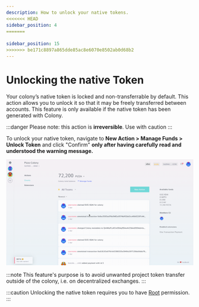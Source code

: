 ```yaml
---
description: How to unlock your native tokens.
<<<<<<< HEAD
sidebar_position: 4
=======

sidebar_position: 15
>>>>>>> be171c8897a865dde85ac8e6070e8502ab0d68b2
---
```


# Unlocking the native Token

Your colony’s native token is locked and non-transferrable by default. This action allows you to unlock it so that it may be freely transferred between accounts. This feature is only available if the native token has been generated with Colony.

:::danger
Please note: this action is **irreversible**. Use with caution
:::

To unlock your native token, navigate to **New Action > Manage Funds > Unlock Token** and click "Confirm" **only after having carefully read and understood the warning message.**

![](../assets/UnlockTokens.gif)

:::note
This feature's purpose is to avoid unwanted project token transfer outside of the colony, i.e. on decentralized exchanges.
:::

:::caution
Unlocking the native token requires you to have [Root](../teams/permissions.md#root) permission.
:::
